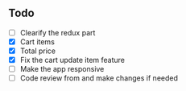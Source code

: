 ## Todo

- [ ] Clearify the redux part
- [x] Cart items
- [x] Total price
- [x] Fix the cart update item feature
- [ ] Make the app responsive
- [ ] Code review from and make changes if needed
